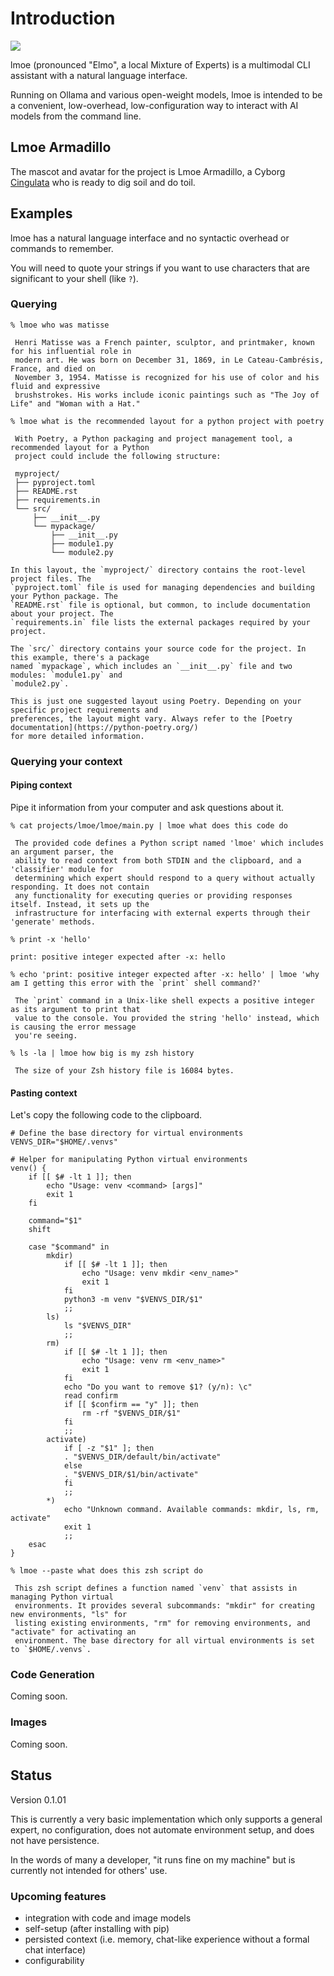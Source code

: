 # Introduction

<img src="https://rybosome.github.io/lmoe/assets/lmoe-armadillo.png">

lmoe (pronounced "Elmo", a local Mixture of Experts) is a multimodal CLI assistant with a natural
language interface.

Running on Ollama and various open-weight models, lmoe is intended to be a convenient, low-overhead,
low-configuration way to interact with AI models from the command line.

## Lmoe Armadillo

The mascot and avatar for the project is Lmoe Armadillo, a Cyborg [Cingulata](https://en.wikipedia.org/wiki/Cingulata)
who is ready to dig soil and do toil.

## Examples

lmoe has a natural language interface and no syntactic overhead or commands to remember.

You will need to quote your strings if you want to use characters that are significant to your shell
(like `?`).

### Querying
```
% lmoe who was matisse

 Henri Matisse was a French painter, sculptor, and printmaker, known for his influential role in
 modern art. He was born on December 31, 1869, in Le Cateau-Cambrésis, France, and died on
 November 3, 1954. Matisse is recognized for his use of color and his fluid and expressive
 brushstrokes. His works include iconic paintings such as "The Joy of Life" and "Woman with a Hat."
```

```
% lmoe what is the recommended layout for a python project with poetry

 With Poetry, a Python packaging and project management tool, a recommended layout for a Python
 project could include the following structure:

 myproject/
 ├── pyproject.toml
 ├── README.rst
 ├── requirements.in
 └── src/
     ├── __init__.py
     └── mypackage/
         ├── __init__.py
         ├── module1.py
         └── module2.py

In this layout, the `myproject/` directory contains the root-level project files. The
`pyproject.toml` file is used for managing dependencies and building your Python package. The
`README.rst` file is optional, but common, to include documentation about your project. The
`requirements.in` file lists the external packages required by your project.

The `src/` directory contains your source code for the project. In this example, there's a package
named `mypackage`, which includes an `__init__.py` file and two modules: `module1.py` and
`module2.py`.

This is just one suggested layout using Poetry. Depending on your specific project requirements and
preferences, the layout might vary. Always refer to the [Poetry documentation](https://python-poetry.org/)
for more detailed information.
```

### Querying your context

#### Piping context

Pipe it information from your computer and ask questions about it.

```
% cat projects/lmoe/lmoe/main.py | lmoe what does this code do

 The provided code defines a Python script named 'lmoe' which includes an argument parser, the
 ability to read context from both STDIN and the clipboard, and a 'classifier' module for
 determining which expert should respond to a query without actually responding. It does not contain
 any functionality for executing queries or providing responses itself. Instead, it sets up the
 infrastructure for interfacing with external experts through their 'generate' methods.
```

```
% print -x 'hello'

print: positive integer expected after -x: hello

% echo 'print: positive integer expected after -x: hello' | lmoe 'why am I getting this error with the `print` shell command?'

 The `print` command in a Unix-like shell expects a positive integer as its argument to print that
 value to the console. You provided the string 'hello' instead, which is causing the error message
 you're seeing.
```

```
% ls -la | lmoe how big is my zsh history

 The size of your Zsh history file is 16084 bytes.
```

#### Pasting context

Let's copy the following code to the clipboard.

```shell
# Define the base directory for virtual environments
VENVS_DIR="$HOME/.venvs"

# Helper for manipulating Python virtual environments
venv() {
    if [[ $# -lt 1 ]]; then
        echo "Usage: venv <command> [args]"
        exit 1
    fi

    command="$1"
    shift

    case "$command" in
        mkdir)
            if [[ $# -lt 1 ]]; then
                echo "Usage: venv mkdir <env_name>"
                exit 1
            fi
            python3 -m venv "$VENVS_DIR/$1"
            ;;
        ls)
            ls "$VENVS_DIR"
            ;;
        rm)
            if [[ $# -lt 1 ]]; then
                echo "Usage: venv rm <env_name>"
                exit 1
            fi
            echo "Do you want to remove $1? (y/n): \c"
            read confirm
            if [[ $confirm == "y" ]]; then
                rm -rf "$VENVS_DIR/$1"
            fi
            ;;
        activate)
            if [ -z "$1" ]; then
            . "$VENVS_DIR/default/bin/activate"
            else
            . "$VENVS_DIR/$1/bin/activate"
            fi
            ;;
        *)
            echo "Unknown command. Available commands: mkdir, ls, rm, activate"
            exit 1
            ;;
    esac
}
```

```
% lmoe --paste what does this zsh script do

 This zsh script defines a function named `venv` that assists in managing Python virtual
 environments. It provides several subcommands: "mkdir" for creating new environments, "ls" for
 listing existing environments, "rm" for removing environments, and "activate" for activating an
 environment. The base directory for all virtual environments is set to `$HOME/.venvs`.
```

### Code Generation

Coming soon.

### Images

Coming soon.

## Status

Version 0.1.01

This is currently a very basic implementation which only supports a general expert, no
configuration, does not automate environment setup, and does not have persistence.

In the words of many a developer, "it runs fine on my machine" but is currently not intended for
others' use.

### Upcoming features

* integration with code and image models
* self-setup (after installing with pip)
* persisted context (i.e. memory, chat-like experience without a formal chat interface)
* configurability
